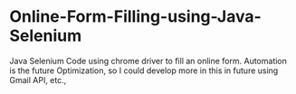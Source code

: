 # Online-Form-Filling-using-Java-Selenium
Java Selenium Code using chrome driver to fill an online form. Automation is the future Optimization, so I could develop more in this in future using Gmail API, etc.,
